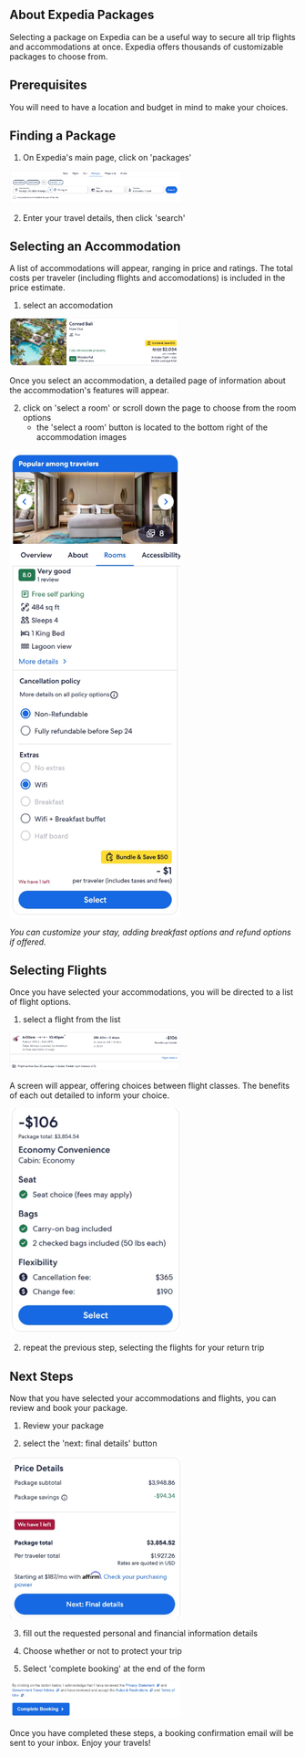 ## About Expedia Packages
Selecting a package on Expedia can be a useful way to secure all trip flights and accommodations at once. Expedia offers thousands of customizable packages to choose from.

## Prerequisites
You will need to have a location and budget in mind to make your choices.

## Finding a Package

1) On Expedia's main page, click on 'packages'

<img src="/simong/images/images-package/Packages-heading-highlight.jpeg" alt="package heading" style="width: 300px">

2) Enter your travel details, then click 'search'

## Selecting an Accommodation

A list of accommodations will appear, ranging in price and ratings. The total costs per traveler (including flights and accomodations) is included in the price estimate.

1) select an accomodation

<img src="/simong/images/images-package/bali-stay-overview.jpeg" alt="accommodation from menu" style="width: 300px">

Once you select an accommodation, a detailed page of information about the accommodation's features will appear. 

2) click on 'select a room' or scroll down the page to choose from the room options
    - the 'select a room' button is located to the bottom right of the accommodation images

<img src="/simong/images/images-package/room-overview.jpeg" alt="room overview" style="width: 300px">

*You can customize your stay, adding breakfast options and refund options if offered.*


## Selecting Flights

Once you have selected your accommodations, you will be directed to a list of flight options.

1) select a flight from the list

<img src="/simong/images/images-package/select-a-flight-1.jpeg" alt="flight selection from menu" style="width: 300px">

A screen will appear, offering choices between flight classes. The benefits of each out detailed to inform your choice.

<img src="/simong/images/images-package/select-a-flight-2.jpeg" alt="flight overview with a list of perks" style="width: 300px">

2) repeat the previous step, selecting the flights for your return trip

## Next Steps

Now that you have selected your accommodations and flights, you can review and book your package.

1) Review your package

2) select the 'next: final details' button

<img src="/simong/images/images-package/final-details-package.jpeg" alt="final details button" style="width: 300px">

3) fill out the requested personal and financial information details

4) Choose whether or not to protect your trip

5) Select 'complete booking' at the end of the form

<img src="/simong/images/images-package/complete-booking-button.jpeg" alt="complete booking button" style="width: 300px">

Once you have completed these steps, a booking confirmation email will be sent to your inbox. Enjoy your travels!